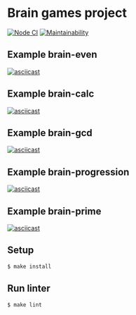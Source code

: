 # Brain games project

[![Node CI](https://github.com/temir988/frontend-project-lvl1/workflows/Node%20CI/badge.svg)](https://github.com/temir988/frontend-project-lvl1/actions)
[![Maintainability](https://api.codeclimate.com/v1/badges/a99a88d28ad37a79dbf6/maintainability)](https://codeclimate.com/github/temir988/frontend-project-lvl1)

## Example brain-even

[![asciicast](https://asciinema.org/a/bZkOAZ9xJ24MWXzBA888RIFeM.svg)](https://asciinema.org/a/w2nEr5CmZY43sC8oYjcdjdweH)

## Example brain-calc

[![asciicast](https://asciinema.org/a/uwlEjmCAUHSgQDDZlqg7CCmL7.svg)](https://asciinema.org/a/uwlEjmCAUHSgQDDZlqg7CCmL7)

## Example brain-gcd

[![asciicast](https://asciinema.org/a/1hRGkbjhg3ri6Uh4UveS9V80I.svg)](https://asciinema.org/a/1hRGkbjhg3ri6Uh4UveS9V80I)

## Example brain-progression

[![asciicast](https://asciinema.org/a/eiklImUtGxEaJbujDb4kAm4l2.svg)](https://asciinema.org/a/eiklImUtGxEaJbujDb4kAm4l2)

## Example brain-prime

[![asciicast](https://asciinema.org/a/SbgBTudDRePTtfHpjXXpUawcC.svg)](https://asciinema.org/a/SbgBTudDRePTtfHpjXXpUawcC)

## Setup

```sh
$ make install
```

## Run linter

```sh
$ make lint
```
